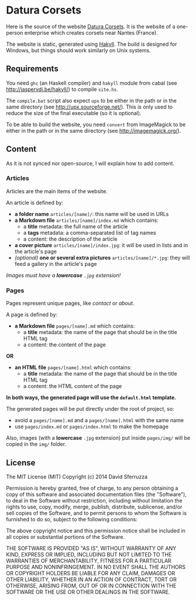 Datura Corsets
==============

Here is the source of the website [Datura Corsets](http://ladatura-corsets.com/).
It is the website of a one-person enterprise which creates corsets near Nantes (France).

The website is static, generated using [Hakyll](http://jaspervdj.be/hakyll/).
The build is designed for Windows, but things should work similarly on Unix systems.

## Requirements

You need `ghc` (an Haskell compiler) and `hakyll` module from cabal (see http://jaspervdj.be/hakyll/) to compile `site.hs`.

The `compile.bat` script also expect `upx` to be either in the path or in the same directory (see http://upx.sourceforge.net/).
This is only used to reduce the size of the final executable (so it is optional).

To be able to build the website, you need `convert` from ImageMagick to be either in the path or in the same directory (see http://imagemagick.org/).

## Content

As it is not synced nor open-source, I will explain how to add content.

### Articles

Articles are the main items of the website.

An article is defined by:

- **a folder name** `articles/[name]/`: this name will be used in URLs
- **a Markdown file** `articles/[name]/index.md` which contains:
	- a **title** metadata: the full name of the article
	- a **tags** metadata: a comma-separated list of tag names
	- a content: the description of the article
- **a cover picture** `articles/[name]/index.jpg`: it will be used in lists and in the article's page
- *(optional)* **one or several extra pictures** `articles/[name]/*.jpg`: they will feed a gallery in the article's page

_Images must have a **lowercase** `.jpg` extension!_

### Pages

Pages represent unique pages, like *contact* or *about*.

A page is defined by:

- **a Markdown file** `pages/[name].md` which contains:
	- a **title** metadata: the name of the page that should be in the title HTML tag
	- a content: the content of the page

**OR**

- **an HTML file** `pages/[name].html` which contains:
	- a **title** metadata: the name of the page that should be in the title HTML tag
	- a content: the HTML content of the page

**In both ways, the generated page will use the `default.html` template.**

The generated pages will be put directly under the root of project, so:

- avoid a `pages/[name].md` and a `pages/[name].html` with the same name
- use `pages/index.md` or `pages/index.html` to make the homepage

Also, images (with a **lowercase** `.jpg` extension) put inside `pages/img/` will be copied in the `img/` folder.

## License

The MIT License (MIT)
Copyright (c) 2014 David Sferruzza
 
Permission is hereby granted, free of charge, to any person obtaining a copy of this software and associated documentation files (the "Software"), to deal in the Software without restriction, including without limitation the rights to use, copy, modify, merge, publish, distribute, sublicense, and/or sell copies of the Software, and to permit persons to whom the Software is furnished to do so, subject to the following conditions:
 
The above copyright notice and this permission notice shall be included in all copies or substantial portions of the Software.
 
THE SOFTWARE IS PROVIDED "AS IS", WITHOUT WARRANTY OF ANY KIND, EXPRESS OR IMPLIED, INCLUDING BUT NOT LIMITED TO THE WARRANTIES OF MERCHANTABILITY, FITNESS FOR A PARTICULAR PURPOSE AND NONINFRINGEMENT. IN NO EVENT SHALL THE AUTHORS OR COPYRIGHT HOLDERS BE LIABLE FOR ANY CLAIM, DAMAGES OR OTHER LIABILITY, WHETHER IN AN ACTION OF CONTRACT, TORT OR OTHERWISE, ARISING FROM, OUT OF OR IN CONNECTION WITH THE SOFTWARE OR THE USE OR OTHER DEALINGS IN THE SOFTWARE.
